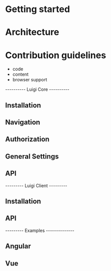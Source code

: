 # Getting started

# Architecture

# Contribution guidelines 
- code
- content
- browser support

---------- Luigi Core ----------

## Installation

## Navigation

## Authorization

## General Settings

## API 

--------- Luigi Client ---------

## Installation

## API 

--------- Examples --------------
## Angular

## Vue 
